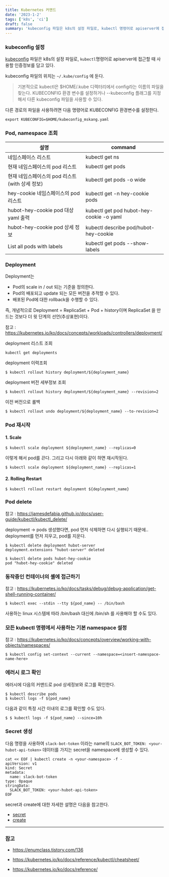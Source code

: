 ```yaml
---
title: Kubernetes 커맨드
date: '2023-1-2'
tags: ['k8s', 'ci']
draft: false
summary: 'kubeconfig 파일은 k8s의 설정 파일로, kubectl 명령어로 apiserver에 접근할 때 사용할 인증정보를 담고 있다.'
---
```


### kubeconfig 설정

[kubeconfig](https://kubernetes.io/ko/docs/concepts/configuration/organize-cluster-access-kubeconfig/) 파일은 k8s의 설정 파일로, `kubectl`명령어로 apiserver에 접근할 때 사용할 인증정보를 담고 있다.

kubeconfig 파일의 위치는 `~/.kube/config` 에 둔다.

> 기본적으로 kubectl은 $HOME/.kube 디렉터리에서 config라는 이름의 파일을 찾는다. KUBECONFIG 환경 변수를 설정하거나 --kubeconfig 플래그를 지정해서 다른 kubeconfig 파일을 사용할 수 있다.

다른 경로의 파일을 사용하려면 다음 명령어로 KUBECONFIG 환경변수를 설정한다.

```
export KUBECONFIG=$HOME/kubeconfig_mskang.yaml
```

### Pod, namespace 조회

| 설명                                            | command                                  |
| ----------------------------------------------- | ---------------------------------------- |
| 네임스페이스 리스트                             | kubectl get ns                           |
| 현재 네임스페이스의 pod 리스트                  | kubectl get pods                         |
| 현재 네임스페이스의 pod 리스트 (with 상세 정보) | kubectl get pods -o wide                 |
| hey-cookie 네임스페이스의 pod 리스트            | kubectl get -n hey-cookie pods           |
| hubot-hey-cookie pod 대상 yaml 출력             | kubectl get pod hubot-hey-cookie -o yaml |
| hubot-hey-cookie pod 상세 정보                  | kubectl describe pod/hubot-hey-cookie    |
| List all pods with labels                       | kubectl get pods --show-labels           |

### Deployment

Deployment는

- Pod의 scale in / out 되는 기준을 정의한다.
- Pod의 배포되고 update 되는 모든 버전을 추적할 수 있다.
- 배포된 Pod에 대한 rollback을 수행할 수 있다.

즉, 개념적으로 Deployment = ReplicaSet + Pod + history이며 ReplicaSet 을 만드는 것보다 더 윗 단계의 선언(추상표현)이다.

참고 : https://kubernetes.io/ko/docs/concepts/workloads/controllers/deployment/

deployment 리스트 조회

```$
kubectl get deployments
```

deployment 이력조회

```$
$ kubectl rollout history deployment/${deployment_name}
```

deployment 버전 세부정보 조회

```
$ kubectl rollout history deployment/${deployment_name} --revision=2
```

이전 버전으로 롤백

```
$ kubectl rollout undo deployment/${deployment_name} --to-revision=2
```

### Pod 재시작

#### 1. Scale

```
$ kubectl scale deployment ${deployment_name} --replicas=0
```

이렇게 해서 pod를 끈다. 그리고 다시 아래와 같이 하면 재시작된다.

```
$ kubectl scale deployment ${deployment_name} --replicas=1
```

#### 2. Rolling Restart

```
$ kubectl rollout restart deployment ${deployment_name}
```

### Pod delete

참고 : https://jamesdefabia.github.io/docs/user-guide/kubectl/kubectl_delete/

deployment -> pods 생성했다면, pod 먼저 삭제하면 다시 실행되기 때문에.. deployment를 먼저 지우고, pod를 지운다.

```
$ kubectl delete deployment hubot-server
deployment.extensions "hubot-server" deleted

$ kubectl delete pods hubot-hey-cookie
pod "hubot-hey-cookie" deleted
```

### 동작중인 컨테이너의 셸에 접근하기

참고 : https://kubernetes.io/ko/docs/tasks/debug/debug-application/get-shell-running-container/

```
$ kubectl exec --stdin --tty ${pod_name} -- /bin/bash
```

사용하는 linux 시스템에 따라 /bin/bash 대신에 /bin/sh 를 사용해야 할 수도 있다.

### 모든 kubectl 명령에서 사용하는 기본 namespace 설정

참고 : https://kubernetes.io/ko/docs/concepts/overview/working-with-objects/namespaces/

```
$ kubectl config set-context --current --namespace=<insert-namespace-name-here>
```

### 에러시 로그 확인

에러시에 다음의 커맨드로 pod 상세정보와 로그를 확인한다.

```
$ kubectl describe pods
$ kubectl logs -f ${pod_name}
```

다음과 같이 특정 시간 이내의 로그를 확인할 수도 있다.

```
$ $ kubectl logs -f ${pod_name} --since=10h
```

### Secret 생성

다음 명령을 사용하여 `slack-bot-token` 이라는 name의 `SLACK_BOT_TOKEN: <your-hubot-api-token>` 데이터를 가지는 secret을 namespace에 생성할 수 있다.

```
cat << EOF | kubectl create -n <your-namespace> -f -
apiVersion: v1
kind: Secret
metadata:
  name: slack-bot-token
type: Opaque
stringData:
  SLACK_BOT_TOKEN: <your-hubot-api-token>
EOF
```

secret과 create에 대한 자세한 설명은 다음을 참고한다. <br />

- [secret](https://kubernetes.io/ko/docs/tasks/inject-data-application/distribute-credentials-secure/)
- [create](https://kubernetes.io/docs/reference/generated/kubectl/kubectl-commands#create)

---

### 참고

- https://enumclass.tistory.com/136

- https://kubernetes.io/ko/docs/reference/kubectl/cheatsheet/

- https://kubernetes.io/ko/docs/reference/
